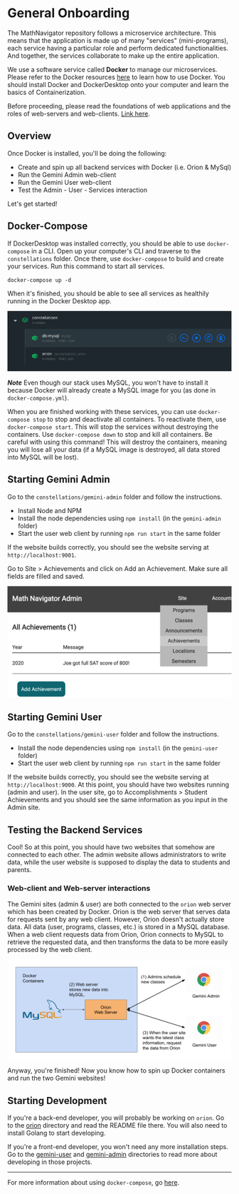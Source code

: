 # General Onboarding

The MathNavigator repository follows a microservice architecture. This means that the application is made up of many "services" (mini-programs), each service having a particular role and perform dedicated functionalities. And together, the services collaborate to make up the entire application.

We use a software service called **Docker** to manage our microservices. Please refer to the Docker resources [here](../resources/docker) to learn how to use Docker. You should install Docker and DockerDesktop onto your computer and learn the basics of Containerization. 

Before proceeding, please read the foundations of web applications and the roles of web-servers and web-clients. [Link here](https://github.com/ahsu1230/mathnavigatorSite/blob/master/resources/01_webapps.md).

## Overview

Once Docker is installed, you'll be doing the following:
 
- Create and spin up all backend services with Docker (i.e. Orion & MySql)
- Run the Gemini Admin web-client
- Run the Gemini User web-client
- Test the Admin - User - Services interaction

Let's get started!

## Docker-Compose

If DockerDesktop was installed correctly, you should be able to use `docker-compose` in a CLI. Open up your computer's CLI and traverse to the `constellations` folder. Once there, use `docker-compose` to build and create your services. Run this command to start all services.

```unix
docker-compose up -d
```

When it's finished, you should be able to see all services as healthily running in the Docker Desktop app.

![SCREENSHOT_DOCKER_ALL_SERVICES](../resources/images/docker/desktop_all_services.png)

***Note*** Even though our stack uses MySQL, you won't have to install it because Docker will already create a MySQL image for you (as done in `docker-compose.yml`).

When you are finished working with these services, you can use `docker-compose stop` to stop and deactivate all containers. To reactivate them, use `docker-compose start`. This will stop the services without destroying the containers. Use `docker-compose down` to stop and kill all containers. Be careful with using this command! This will destroy the containers, meaning you will lose all your data (if a MySQL image is destroyed, all data stored into MySQL will be lost).

## Starting Gemini Admin

Go to the `constellations/gemini-admin` folder and follow the instructions.

- Install Node and NPM
- Install the node dependencies using `npm install` (in the `gemini-admin` folder)
- Start the user web client by running `npm run start` in the same folder

If the website builds correctly, you should see the website serving at `http://localhost:9001`.

Go to Site > Achievements and click on Add an Achievement. Make sure all fields are filled and saved.

![SCREENSHOT_ADMIN_ACHIEVE](../resources/images/screenshot_admin_achieve.png)

## Starting Gemini User

Go to the `constellations/gemini-user` folder and follow the instructions.

- Install the node dependencies using `npm install` (in the `gemini-user` folder)
- Start the user web client by running `npm run start` in the same folder

If the website builds correctly, you should see the website serving at `http://localhost:9000`. At this point, you should have two websites running (admin and user). In the user site, go to Accomplishments > Student Achievements and you should see the same information as you input in the Admin site.

## Testing the Backend Services

Cool! So at this point, you should have two websites that somehow are connected to each other. The admin website allows administrators to write data, while the user website is supposed to display the data to students and parents.

### Web-client and Web-server interactions

The Gemini sites (admin & user) are both connected to the `orion` web server which has been created by Docker. Orion is the web server that serves data for requests sent by any web client. However, Orion doesn't actually store data. All data (user, programs, classes, etc.) is stored in a MySQL database. When a web client requests data from Orion, Orion connects to MySQL to retrieve the requested data, and then transforms the data to be more easily processed by the web client.

![DIAGRAM_ORION_GEMINI](../resources/images/diagram_orion_gemini.png)

Anyway, you're finished! Now you know how to spin up Docker containers and run the two Gemini websites!

## Starting Development

If you're a back-end developer, you will probably be working on `orion`. Go to the [orion](./orion) directory and read the README file there. You will also need to install Golang to start developing.

If you're a front-end developer, you won't need any more installation steps. Go to the [gemini-user](./gemini-user) and [gemini-admin](./gemini-admin) directories to read more about developing in those projects.

---

For more information about using `docker-compose`, go [here](./onboarding_docker-compose.md).
